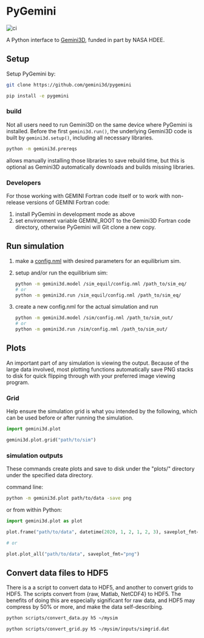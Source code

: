 # PyGemini

![ci](https://github.com/gemini3d/pygemini/workflows/ci/badge.svg)

A Python interface to [Gemini3D](https://github.com/gemini3d/gemini), funded in part by NASA HDEE.

## Setup

Setup PyGemini by:

```sh
git clone https://github.com/gemini3d/pygemini

pip install -e pygemini
```

### build

Not all users need to run Gemini3D on the same device where PyGemini is installed.
Before the first `gemini3d.run()`, the underlying Gemini3D code is built by `gemini3d.setup()`, including all necessary libraries.

```sh
python -m gemini3d.prereqs
```

allows manually installing those libraries to save rebuild time, but this is optional as Gemini3D automatically downloads and builds missing libraries.

### Developers

For those working with GEMINI Fortran code itself or to work with non-release versions of GEMINI Fortran code:

1. install PyGemini in development mode as above
2. set environment variable GEMINI_ROOT to the Gemini3D Fortran code directory, otherwise PyGemini will Git clone a new copy.

## Run simulation

1. make a [config.nml](https://github.com/gemini3d/gemini/docs/Readme_input.md) with desired parameters for an equilibrium sim.
2. setup and/or run the equilibrium sim:

    ```sh
    python -m gemini3d.model /sim_equil/config.nml /path_to/sim_eq/
    # or
    python -m gemini3d.run /sim_equil/config.nml /path_to/sim_eq/
    ```
3. create a new config.nml for the actual simulation and run

    ```sh
    python -m gemini3d.model /sim/config.nml /path_to/sim_out/
    # or
    python -m gemini3d.run /sim/config.nml /path_to/sim_out/
    ```

## Plots

An important part of any simulation is viewing the output.
Because of the large data involved, most plotting functions automatically save PNG stacks to disk for quick flipping through with your preferred image viewing program.

### Grid

Help ensure the simulation grid is what you intended by the following, which can be used before or after running the simulation.

```python
import gemini3d.plot

gemini3d.plot.grid("path/to/sim")
```

### simulation outputs

These commands create plots and save to disk under the "plots/" directory under the specified data directory.

command line:

```sh
python -m gemini3d.plot path/to/data -save png
```

or from within Python:

```python
import gemini3d.plot as plot

plot.frame("path/to/data", datetime(2020, 1, 2, 1, 2, 3), saveplot_fmt="png")

# or

plot.plot_all("path/to/data", saveplot_fmt="png")
```

## Convert data files to HDF5

There is a a script to convert data to HDF5, and another to convert grids to HDF5.
The scripts convert from {raw, Matlab, NetCDF4} to HDF5.
The benefits of doing this are especially significant for raw data, and HDF5 may compress by 50% or more, and make the data self-describing.

```sh
python scripts/convert_data.py h5 ~/mysim
```

```sh
python scripts/convert_grid.py h5 ~/mysim/inputs/simgrid.dat
```
